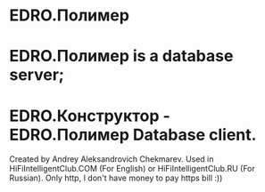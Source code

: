 # EDRO.Полимер
# EDRO.Полимер is a database server;
# EDRO.Конструктор - EDRO.Полимер Database client.

Created by Andrey Aleksandrovich Chekmarev. Used in HiFiIntelligentClub.COM (For English) or HiFiIntelligentClub.RU (For Russian). Only http, I don't have money to pay https bill :))


